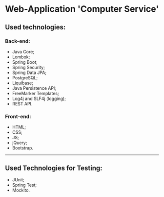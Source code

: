 # Web-Application 'Computer Service'

## Used technologies:

### Back-end:
- Java Core;
- Lombok;
- Spring Boot;
- Spring Security;
- Spring Data JPA;
- PostgreSQL;
- Liquibase; 
- Java Persistence API;
- FreeMarker Templates;
- Log4j and SLF4j (logging);
- REST API.

### Front-end:
- HTML;
- CSS;
- JS;
- jQuery;
- Bootstrap.

---

## Used Technologies for Testing:
- JUnit;
- Spring Test;
- Mockito.



